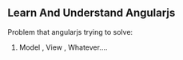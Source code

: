 Learn And Understand Angularjs
------------------------------

Problem that angularjs trying to solve:
1. Model , View , Whatever....


